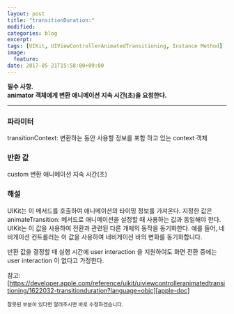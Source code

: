 ```yaml
---
layout: post
title: "transitionDuration:"
modified:
categories: blog
excerpt:
tags: [UIKit, UIViewControllerAnimatedTransitioning, Instance Method]
image:
  feature:
date: 2017-05-21T15:58:00+09:00
---
```

**필수 사항.<br>animator 객체에게 변환 애니메이션 지속 시간(초)을 요청한다.**

----
### 파라미터
transitionContext: 변환하는 동안 사용할 정보를 포함 하고 있는 context 객체<br>

### 반환 값
custom 변환 애니메이션 지속 시간(초)

### 해설
UIKit는 이 메서드를 호출하여 애니메이션의 타이밍 정보를 가져온다. 지정한 값은 animateTransition: 메서드로 애니메이션을 설정할 때 사용하는 값과 동일해야 한다. UIKit는 이 값을 사용하여 전환과 관련된 다른 개체의 동작을 동기화한다. 예를 들어, 네비게이션 컨트롤러는 이 값을 사용하여 네비게이션 바의 변화를 동기화합니다.

반환 값을 결정할 때 실행 시간에 user interaction 을 지원하여도 화면 전환 중에는 user interaction 이 없다고 가정한다.

참고: [https://developer.apple.com/reference/uikit/uiviewcontrolleranimatedtransitioning/1622032-transitionduration?language=objc][apple-doc]


<sub>잘못된 부분이 있다면 알려주시면 바로 수정하겠습니다.</sub>

[apple-doc]: https://developer.apple.com/reference/uikit/uiviewcontrolleranimatedtransitioning/1622032-transitionduration?language=objc